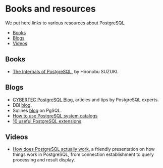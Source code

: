 # Books and resources

We put here links to various resources about PostgreSQL.

- [Books](#books)
- [Blogs](#blogs)
- [Videos](#videos)

## Books

- [The Internals of PostgreSQL](https://www.interdb.jp/pg/index.html),
  by Hironobu SUZUKI.

## Blogs

- [CYBERTEC PostgreSQL Blog](https://www.cybertec-postgresql.com/en/blog/),
  articles and tips by PostgreSQL experts.
- DBI [blog](https://www.dbi-services.com/blog).
- Sqlines  [blog](https://www.sqlines.com/postgresql) on PgSQL.
- [How to use PostgreSQL system catalogs](https://coderpad.io/blog/development/postgresql-system-catalogs-metadata/)
- [10 useful PostgreSQL extensions](https://airbyte.com/data-engineering-resources/postgresql-extensions)

## Videos

- [How does PostgreSQL actually work](https://www.youtube.com/watch?v=OeKbL55OyL0), a friendly presentation on how things work in PostgreSQL, from connection establishment to query processing and result display.
